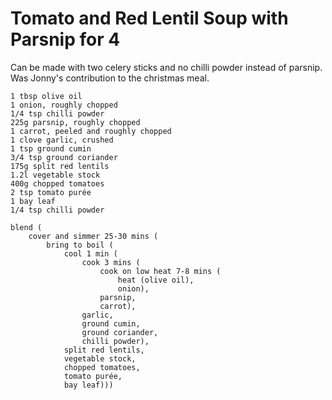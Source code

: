 Tomato and Red Lentil Soup with Parsnip for 4
=============================================

Can be made with two celery sticks and no chilli powder instead of parsnip. Was
Jonny's contribution to the christmas meal.

    1 tbsp olive oil
    1 onion, roughly chopped
    1/4 tsp chilli powder
    225g parsnip, roughly chopped
    1 carrot, peeled and roughly chopped
    1 clove garlic, crushed
    1 tsp ground cumin
    3/4 tsp ground coriander
    175g split red lentils
    1.2l vegetable stock
    400g chopped tomatoes
    2 tsp tomato purée
    1 bay leaf
    1/4 tsp chilli powder

    blend (
        cover and simmer 25-30 mins (
            bring to boil (
                cool 1 min (
                    cook 3 mins (
                        cook on low heat 7-8 mins (
                            heat (olive oil),
                            onion),
                        parsnip,
                        carrot),
                    garlic,
                    ground cumin,
                    ground coriander,
                    chilli powder),
                split red lentils,
                vegetable stock,
                chopped tomatoes,
                tomato purée,
                bay leaf)))

